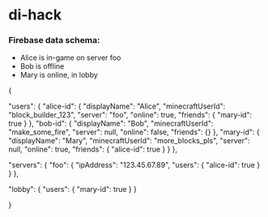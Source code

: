 di-hack
=======


### Firebase data schema:

* Alice is in-game on server foo
* Bob is offline
* Mary is online, in lobby

{

  "users": {
    "alice-id": {
      "displayName": "Alice",
      "minecraftUserId": "block_builder_123",
      "server": "foo",
      "online": true,
      "friends": {
        "mary-id": true
      }
    },
    "bob-id": {
      "displayName": "Bob",
      "minecraftUserId": "make_some_fire",
      "server": null,
      "online": false,
      "friends": {}
    },
    "mary-id": {
      "displayName": "Mary",
      "minecraftUserId": "more_blocks_pls",
      "server": null,
      "online": true,
      "friends": {
        "alice-id": true
      }
    }
  },

  "servers": {
    "foo": {
      "ipAddress": "123.45.67.89",
      "users": {
        "alice-id": true
      }
    }
  },

  "lobby": {
    "users": {
      "mary-id": true
    }
  }

}


